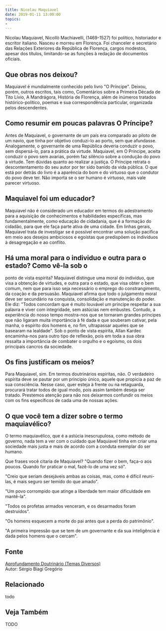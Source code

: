 ```yaml
---
title: Nicolau Maquiavel
date: 2019-01-11 13:00:00
topics: 
- 
---
```


Nicolau Maquiavel, Nicollò Machiavelli, (1469-1527) foi político,
historiador e escritor italiano. Nasceu e morreu em Florença. Foi
chanceler e secretário das Relações Exteriores da República de Florença,
cargos modestos, apesar dos títulos, limitando-se as funções à redação
de documentos oficiais.

## Que obras nos deixou?
Maquiavel é mundialmente conhecido pelo livro "O Príncipe". Deixou,
porém, outros escritos, tais como, Comentários sobre a Primeira Década
de Tito Lívio, A Mandrágora, História de Florença, além de inúmeros
tratados histórico-político, poemas e sua correspondência particular,
organizada pelos descendentes.

## Como resumir em poucas palavras O Príncipe?
Antes de Maquiavel, o governante de um país era comparado ao piloto de
um navio, que tinha por objetivo conduzi-lo ao porto, sem que afundasse.
Analogamente, o governante de uma República deveria conduzir o povo, sem
dispersá-lo, para a prática da virtude. Maquiavel, em O Príncipe,
aceita conduzir o povo sem avarias, porém faz silêncio sobre a condução
do povo à virtude. Tem dúvidas quanto ao realizar a justiça. O
Príncipe retrata o descontentamento do seu autor por ter sido banido da
vida pública. O que está por detrás do livro é a aparência do bom e do
virtuoso que o condutor do povo deve ter. Não importa se o ser humano é
virtuoso, mais vale parecer virtuoso.

## Maquiavel foi um educador?
Maquiavel não é considerado um educador em termos do adestramento para a
aquisição de conhecimentos e habilidades específicas, mas
fundamentalmente, como educação de cidadania, que é a formação do
cidadão, para que ele faça parte ativa de uma cidade. Em linhas gerais,
Maquiavel trata de investigar se é possível encontrar uma solução
pacifica em meio aos desejos ambiciosos e egoístas que predispõem os
indivíduos à desagregação e ao conflito.

## Há uma moral para o individuo e outra para o estado? Como vê-la sob o
ponto de vista espírita?
Maquiavel distingue uma moral do indivíduo, que visa a obtenção de
virtudes, e outra para o estado, que visa obter o bem comum, nem que
para isso seja necessário o emprego do constrangimento, da coação e da
persuasão. Maquiavel afirma que todo o julgamento moral deve ser
secundário na conquista, consolidação e manutenção do poder. Ele diz:
"Todos concordam que é muito louvável um príncipe respeitar a sua
palavra e viver com integridade, sem astúcias nem embustes. Contudo, a
experiência do nosso tempo mostra-nos que se tornaram grandes príncipes
que não ligaram muita importância à fé dada e que souberam cativar, pela
manha, o espírito dos homens e, no fim, ultrapassar aqueles que se
basearam na lealdade". Sob o ponto de vista espírita, Allan Kardec
encaminha-nos para outro tipo de reflexão, pois em toda a sua obra
ressalta a importância de combater o orgulho e o egoísmo, os dois
principais cancros da sociedade.

## Os fins justificam os meios?
Para Maquiavel, sim. Em termos doutrinários espíritas, não. O verdadeiro
espírita deve se pautar por um principio único, aquele que propicia a
paz de sua consciência. Nesse caso, quer esteja à frente ou na
retaguarda, procurará tratar todos de igual modo, pois assim também
deseja ser tratado. Prestemos atenção para não nos deixarmos confundir
os meios com os fins específicos de cada uma de nossas ações.

## O que você tem a dizer sobre o termo maquiavélico?
O termo maquiavélico, que é a astúcia inescrupulosa, como método de
governo, nada tem a ver com o cuidado que Maquiavel tinha em criar uma
sociedade mais justa e mais de acordo com a conduta exemplar do ser
humano.

Que frases você citaria de Maquiavel?
"Quando fizer o bem, faça-o aos poucos. Quando for praticar o mal,
fazê-lo de uma vez só".

"Creio que seriam desejáveis ambas as coisas, mas, como é difícil
reuni-las, é mais seguro ser temido do que amado".

"Um povo corrompido que atinge a liberdade tem maior dificuldade em
mantê-la".

"Todos os profetas armados venceram, e os desarmados foram destruídos".

"Os homens esquecem a morte do pai antes que a perda do patrimônio".

"A primeira impressão que se tem de um governante e da sua inteligência
é dada pelos homens que o cercam".





## Fonte
[Aprofundamento Doutrinário (Temas Diversos)](https://sites.google.com/view/aprofundamentodoutrinario/maquiavel)  
Autor: Sérgio Biagi Gregório



## Relacionado
todo

## Veja Também
TODO


